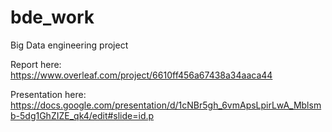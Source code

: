 # bde_work
 Big Data engineering project


 Report here: https://www.overleaf.com/project/6610ff456a67438a34aaca44

 Presentation here: https://docs.google.com/presentation/d/1cNBr5gh_6vmApsLpirLwA_Mblsmb-5dg1GhZIZE_qk4/edit#slide=id.p
